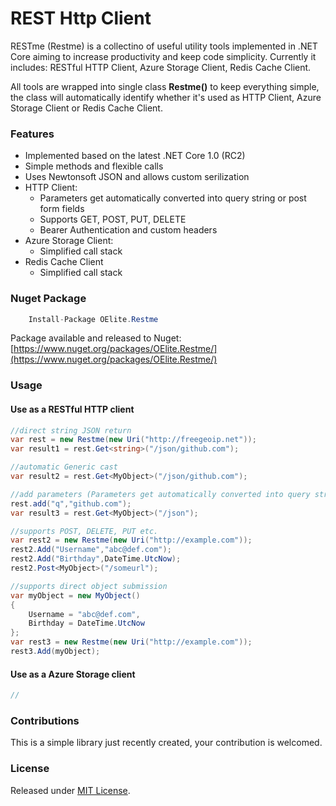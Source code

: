 # REST Http Client

RESTme (Restme) is a collectino of useful utility tools implemented in .NET Core aiming to increase productivity and keep code simplicity. Currently it includes: RESTful HTTP Client, Azure Storage Client, Redis Cache Client.

All tools are wrapped into single class **Restme()** to keep everything simple, the class will automatically identify whether it's used as HTTP Client, Azure Storage Client or Redis Cache Client.

### Features
* Implemented based on the latest .NET Core 1.0 (RC2)
* Simple methods and flexible calls
* Uses Newtonsoft JSON and allows custom serilization
* HTTP Client:
    * Parameters get automatically converted into query string or post form fields
    * Supports GET, POST,  PUT, DELETE
    * Bearer Authentication and custom headers 
* Azure Storage Client:
    * Simplified call stack
* Redis Cache Client
    * Simplified call stack

### Nuget Package
```csharp
    Install-Package OElite.Restme
```
Package available and released to Nuget:  [https://www.nuget.org/packages/OElite.Restme/](https://www.nuget.org/packages/OElite.Restme/)

### Usage

#### Use as a RESTful HTTP client

```csharp
//direct string JSON return
var rest = new Restme(new Uri("http://freegeoip.net"));
var result1 = rest.Get<string>("/json/github.com");

//automatic Generic cast
var result2 = rest.Get<MyObject>("/json/github.com");

//add parameters (Parameters get automatically converted into query string or post form fields)
rest.add("q","github.com");
var result3 = rest.Get<MyObject>("/json");

//supports POST, DELETE, PUT etc.
var rest2 = new Restme(new Uri("http://example.com"));
rest2.Add("Username","abc@def.com");
rest2.Add("Birthday",DateTime.UtcNow);
rest2.Post<MyObject>("/someurl");

//supports direct object submission
var myObject = new MyObject()
{
    Username = "abc@def.com",
    Birthday = DateTime.UtcNow
};
var rest3 = new Restme(new Uri("http://example.com"));
rest3.Add(myObject);


```

#### Use as a Azure Storage client
```csharp
//

```


### Contributions

This is a simple library just recently created, your contribution is welcomed.

### License
Released under [MIT License](http://choosealicense.com/licenses/mit).
